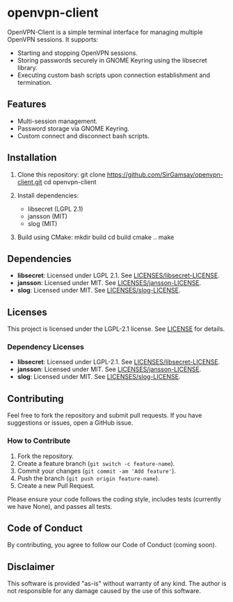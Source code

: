 # openvpn-client

OpenVPN-Client is a simple terminal interface for managing multiple OpenVPN sessions. It supports:
- Starting and stopping OpenVPN sessions.
- Storing passwords securely in GNOME Keyring using the libsecret library.
- Executing custom bash scripts upon connection establishment and termination.

## Features
- Multi-session management.
- Password storage via GNOME Keyring.
- Custom connect and disconnect bash scripts.

## Installation

1. Clone this repository:
   git clone https://github.com/SirGamsay/openvpn-client.git
   cd openvpn-client

2. Install dependencies:
   - libsecret (LGPL 2.1)
   - jansson (MIT)
   - slog (MIT)

3. Build using CMake:
   mkdir build
   cd build
   cmake ..
   make

## Dependencies
- **libsecret**: Licensed under LGPL 2.1. See [LICENSES/libsecret-LICENSE](LICENSES/libsecret-LICENSE).
- **jansson**: Licensed under MIT. See [LICENSES/jansson-LICENSE](LICENSES/jansson-LICENSE).
- **slog**: Licensed under MIT. See [LICENSES/slog-LICENSE](LICENSES/slog-LICENSE).

## Licenses

This project is licensed under the LGPL-2.1 license. See [LICENSE](LICENSE) for details.

### Dependency Licenses
- **libsecret**: Licensed under LGPL-2.1. See [LICENSES/libsecret-LICENSE](LICENSES/libsecret-LICENSE).
- **jansson**: Licensed under MIT. See [LICENSES/jansson-LICENSE](LICENSES/jansson-LICENSE).
- **slog**: Licensed under MIT. See [LICENSES/slog-LICENSE](LICENSES/slog-LICENSE).

## Contributing
Feel free to fork the repository and submit pull requests. If you have suggestions or issues, open a GitHub issue.

### How to Contribute
1. Fork the repository.
2. Create a feature branch (`git switch -c feature-name`).
3. Commit your changes (`git commit -am 'Add feature'`).
4. Push the branch (`git push origin feature-name`).
5. Create a new Pull Request.

Please ensure your code follows the coding style, includes tests (currently we have None), and passes all tests.

## Code of Conduct
By contributing, you agree to follow our Code of Conduct (coming soon).

## Disclaimer
This software is provided "as-is" without warranty of any kind. The author is not responsible for any damage caused by the use of this software.
